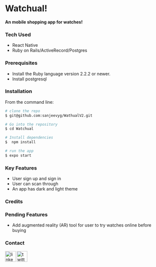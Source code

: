 # Watchual!

**An mobile shopping app for watches!**

### Tech Used
- React Native
- Ruby on Rails/ActiveRecord/Postgres

### Prerequisites
- Install the Ruby language version 2.2.2 or newer.
- Install postgresql 

### Installation 
From the command line: 
```bash 
# clone the repo
$ git@github.com:sanjeevyg/WathualV2.git

# Go into the repository
$ cd Watchual

# Install dependencies
$  npm install

# run the app
$ expo start
```
### Key Features
- User sign up and sign in
- User can scan through 
- An app has dark and light theme 

### Credits

### Pending Features
- Add augmented reality (AR) tool for user to try watches online before buying

### Contact
<p align="left">
  <a href="https://www.linkedin.com/in/sanjeevyogi/" target="blank"> <img src="https://cdn.jsdelivr.net/gh/devicons/devicon/icons/linkedin/linkedin-original.svg"  alt="linkedin"   align="left" width="35" height="35"/>
  <a href="https://twitter.com/syogifse" target="blank"><img src="https://cdn.jsdelivr.net/gh/devicons/devicon/icons/twitter/twitter-original.svg" alt="twitter" align="left" width="35" height="35"/>
<p>
